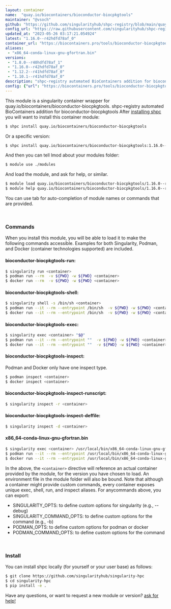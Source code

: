 ```yaml
---
layout: container
name:  "quay.io/biocontainers/bioconductor-biocpkgtools"
maintainer: "@vsoch"
github: "https://github.com/singularityhub/shpc-registry/blob/main/quay.io/biocontainers/bioconductor-biocpkgtools/container.yaml"
config_url: "https://raw.githubusercontent.com/singularityhub/shpc-registry/main/quay.io/biocontainers/bioconductor-biocpkgtools/container.yaml"
updated_at: "2023-05-26 03:17:21.054924"
latest: "1.16.0--r42hdfd78af_0"
container_url: "https://biocontainers.pro/tools/bioconductor-biocpkgtools"
aliases:
 - "x86_64-conda-linux-gnu-gfortran.bin"
versions:
 - "1.8.0--r40hdfd78af_1"
 - "1.16.0--r42hdfd78af_0"
 - "1.12.2--r41hdfd78af_0"
 - "1.10.1--r41hdfd78af_0"
description: "shpc-registry automated BioContainers addition for bioconductor-biocpkgtools"
config: {"url": "https://biocontainers.pro/tools/bioconductor-biocpkgtools", "maintainer": "@vsoch", "description": "shpc-registry automated BioContainers addition for bioconductor-biocpkgtools", "latest": {"1.16.0--r42hdfd78af_0": "sha256:03024cab5b73d7f197dac31e27c3c9eb8c4cd46ac5c04991473339f1d513bfa4"}, "tags": {"1.8.0--r40hdfd78af_1": "sha256:ecbc83a379477d4a85568dc85519909c88658dbec73432c8fb73c5dc6a6fd78c", "1.16.0--r42hdfd78af_0": "sha256:03024cab5b73d7f197dac31e27c3c9eb8c4cd46ac5c04991473339f1d513bfa4", "1.12.2--r41hdfd78af_0": "sha256:27bc1249bd8ec5f58868648f7d457d44da14f38a5e1e26024eacebd8baa1b4c5", "1.10.1--r41hdfd78af_0": "sha256:6c7076e10bc9a42a1d0a1b25394ceac05e1949d82ac09bac115816ae8c6c1e1d"}, "docker": "quay.io/biocontainers/bioconductor-biocpkgtools", "aliases": {"x86_64-conda-linux-gnu-gfortran.bin": "/usr/local/bin/x86_64-conda-linux-gnu-gfortran.bin"}}
---
```


This module is a singularity container wrapper for quay.io/biocontainers/bioconductor-biocpkgtools.
shpc-registry automated BioContainers addition for bioconductor-biocpkgtools
After [installing shpc](#install) you will want to install this container module:


```bash
$ shpc install quay.io/biocontainers/bioconductor-biocpkgtools
```

Or a specific version:

```bash
$ shpc install quay.io/biocontainers/bioconductor-biocpkgtools:1.16.0--r42hdfd78af_0
```

And then you can tell lmod about your modules folder:

```bash
$ module use ./modules
```

And load the module, and ask for help, or similar.

```bash
$ module load quay.io/biocontainers/bioconductor-biocpkgtools/1.16.0--r42hdfd78af_0
$ module help quay.io/biocontainers/bioconductor-biocpkgtools/1.16.0--r42hdfd78af_0
```

You can use tab for auto-completion of module names or commands that are provided.

<br>

### Commands

When you install this module, you will be able to load it to make the following commands accessible.
Examples for both Singularity, Podman, and Docker (container technologies supported) are included.

#### bioconductor-biocpkgtools-run:

```bash
$ singularity run <container>
$ podman run --rm  -v ${PWD} -w ${PWD} <container>
$ docker run --rm  -v ${PWD} -w ${PWD} <container>
```

#### bioconductor-biocpkgtools-shell:

```bash
$ singularity shell -s /bin/sh <container>
$ podman run --it --rm --entrypoint /bin/sh  -v ${PWD} -w ${PWD} <container>
$ docker run --it --rm --entrypoint /bin/sh  -v ${PWD} -w ${PWD} <container>
```

#### bioconductor-biocpkgtools-exec:

```bash
$ singularity exec <container> "$@"
$ podman run --it --rm --entrypoint ""  -v ${PWD} -w ${PWD} <container> "$@"
$ docker run --it --rm --entrypoint ""  -v ${PWD} -w ${PWD} <container> "$@"
```

#### bioconductor-biocpkgtools-inspect:

Podman and Docker only have one inspect type.

```bash
$ podman inspect <container>
$ docker inspect <container>
```

#### bioconductor-biocpkgtools-inspect-runscript:

```bash
$ singularity inspect -r <container>
```

#### bioconductor-biocpkgtools-inspect-deffile:

```bash
$ singularity inspect -d <container>
```


#### x86_64-conda-linux-gnu-gfortran.bin

```bash
$ singularity exec <container> /usr/local/bin/x86_64-conda-linux-gnu-gfortran.bin
$ podman run --it --rm --entrypoint /usr/local/bin/x86_64-conda-linux-gnu-gfortran.bin   -v ${PWD} -w ${PWD} <container> -c " $@"
$ docker run --it --rm --entrypoint /usr/local/bin/x86_64-conda-linux-gnu-gfortran.bin   -v ${PWD} -w ${PWD} <container> -c " $@"
```



In the above, the `<container>` directive will reference an actual container provided
by the module, for the version you have chosen to load. An environment file in the
module folder will also be bound. Note that although a container
might provide custom commands, every container exposes unique exec, shell, run, and
inspect aliases. For anycommands above, you can export:

 - SINGULARITY_OPTS: to define custom options for singularity (e.g., --debug)
 - SINGULARITY_COMMAND_OPTS: to define custom options for the command (e.g., -b)
 - PODMAN_OPTS: to define custom options for podman or docker
 - PODMAN_COMMAND_OPTS: to define custom options for the command

<br>

### Install

You can install shpc locally (for yourself or your user base) as follows:

```bash
$ git clone https://github.com/singularityhub/singularity-hpc
$ cd singularity-hpc
$ pip install -e .
```

Have any questions, or want to request a new module or version? [ask for help!](https://github.com/singularityhub/singularity-hpc/issues)